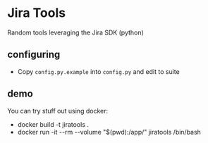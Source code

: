 # Jira Tools

Random tools leveraging the Jira SDK (python)

## configuring

* Copy `config.py.example` into `config.py` and edit to suite

## demo

You can try stuff out using docker:

* docker build -t jiratools .
* docker run -it --rm --volume "$(pwd):/app/" jiratools  /bin/bash
